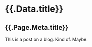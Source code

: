 <!--meta
title: "First Post"
time: 2020-05-02
-->

# {{.Data.title}}

## {{.Page.Meta.title}}

This is a post on a blog. Kind of. Maybe.
